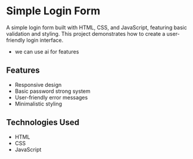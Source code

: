 # Simple Login Form

A simple login form built with HTML, CSS, and JavaScript, featuring basic validation and styling. This project demonstrates how to create a user-friendly login interface.
- we can use ai for features

## Features

- Responsive design
- Basic password strong system
- User-friendly error messages
- Minimalistic styling

## Technologies Used

- HTML
- CSS
- JavaScript
